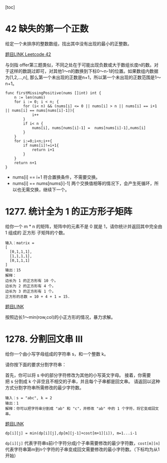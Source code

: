 [toc]

# 42 缺失的第一个正数
给定一个未排序的整数数组，找出其中没有出现的最小的正整数。

[题目LINK Leetcode 42](https://leetcode-cn.com/problems/first-missing-positive/)

与剑指 offer第三题类似，不同之处在于可能出现负数或大于数组长度n的数。对于这样的数跳过即可，对其他1～n的数换到下标0～n-1的位置。如果数组内数据为[1,2,...,n], 那么第一个未出现的正数是n+1，所以第一个未出现的正数范围是1～n+1。

```
func firstMissingPositive(nums []int) int {
    n := len(nums)
    for i := 0; i < n; {
        for (i< n) && (nums[i] <= 0 || nums[i] > n || nums[i] == i+1 || nums[i] == nums[nums[i]-1]){
            i++
        }
        if i< n {
            nums[i], nums[nums[i]-1] =  nums[nums[i]-1],nums[i]       
        }
    }
    for i:=0;i<n;i++{
        if nums[i]!=i+1{
            return i+1
        }
    }
    return n+1
}
```
*  nums[i] == i+1 符合置换条件，不需要交换。
*  nums[i] == nums[nums[i]-1] 两个交换值相等的情况下，会产生死循环，所以也无需交换，继续下一个。

# 1277. 统计全为 1 的正方形子矩阵

给你一个 m * n 的矩阵，矩阵中的元素不是 0 就是 1，请你统计并返回其中完全由 1 组成的 正方形 子矩阵的个数。

```
输入：matrix =
[
  [0,1,1,1],
  [1,1,1,1],
  [0,1,1,1]
]
输出：15
解释： 
边长为 1 的正方形有 10 个。
边长为 2 的正方形有 4 个。
边长为 3 的正方形有 1 个。
正方形的总数 = 10 + 4 + 1 = 15.
```

[题目LINK](https://leetcode-cn.com/problems/count-square-submatrices-with-all-ones/)

按照边长1～min(row,col)的小正方形的情况，暴力求解。

# 1278. 分割回文串 III

给你一个由小写字母组成的字符串 s，和一个整数 k。

请你按下面的要求分割字符串：

首先，你可以将 s 中的部分字符修改为其他的小写英文字母。
接着，你需要把 s 分割成 k 个非空且不相交的子串，并且每个子串都是回文串。
请返回以这种方式分割字符串所需修改的最少字符数。

```
输入：s = "abc", k = 2
输出：1
解释：你可以把字符串分割成 "ab" 和 "c"，并修改 "ab" 中的 1 个字符，将它变成回文串。
```

[题目LINK](https://leetcode-cn.com/problems/palindrome-partitioning-iii/)

```
dp[i][j] = min(dp[i][j],dp[m][j-1]+cost[m+1][i]), m=1...i-1
```

```dp[i][j]``` 代表字符串s前i个字符分成j个子串需要修改的最少字符数，```cost[m][n]```代表字符串第m到n个字符的子串变成回文需要修改的最小字符数。（下标均为从1开始）